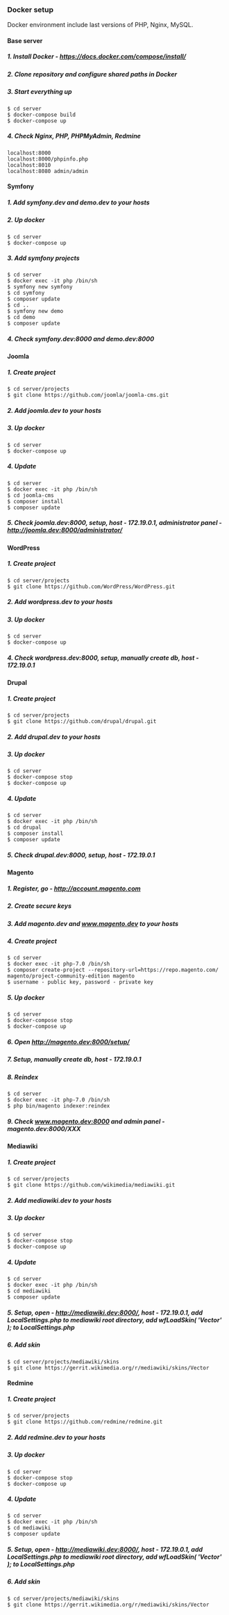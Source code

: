 ### Docker setup
Docker environment include last versions of PHP, Nginx, MySQL.
#### Base server
##### 1. Install Docker - https://docs.docker.com/compose/install/
##### 2. Clone repository and configure shared paths in Docker
##### 3. Start everything up
```
$ cd server
$ docker-compose build
$ docker-compose up
```
##### 4. Check Nginx, PHP, PHPMyAdmin, Redmine
```
localhost:8000
localhost:8000/phpinfo.php
localhost:8010
localhost:8080 admin/admin
```
#### Symfony
##### 1. Add symfony.dev and demo.dev to your hosts
##### 2. Up docker
```
$ cd server
$ docker-compose up
```
##### 3. Add symfony projects
```
$ cd server
$ docker exec -it php /bin/sh
$ symfony new symfony
$ cd symfony
$ composer update
$ cd ..
$ symfony new demo
$ cd demo
$ composer update
```
##### 4. Check symfony.dev:8000 and demo.dev:8000
#### Joomla
##### 1. Create project
```
$ cd server/projects
$ git clone https://github.com/joomla/joomla-cms.git
```
##### 2. Add joomla.dev to your hosts
##### 3. Up docker
```
$ cd server
$ docker-compose up
```
##### 4. Update
```
$ cd server
$ docker exec -it php /bin/sh
$ cd joomla-cms
$ composer install
$ composer update
```
##### 5. Check joomla.dev:8000, setup, host - 172.19.0.1, administrator panel - http://joomla.dev:8000/administrator/
#### WordPress
##### 1. Create project
```
$ cd server/projects
$ git clone https://github.com/WordPress/WordPress.git
```
##### 2. Add wordpress.dev to your hosts
##### 3. Up docker
```
$ cd server
$ docker-compose up
```
##### 4. Check wordpress.dev:8000, setup, manually create db, host - 172.19.0.1
#### Drupal
##### 1. Create project
```
$ cd server/projects
$ git clone https://github.com/drupal/drupal.git
```
##### 2. Add drupal.dev to your hosts
##### 3. Up docker
```
$ cd server
$ docker-compose stop
$ docker-compose up
```
##### 4. Update
```
$ cd server
$ docker exec -it php /bin/sh
$ cd drupal
$ composer install
$ composer update
```
##### 5. Check drupal.dev:8000, setup, host - 172.19.0.1
#### Magento
##### 1. Register, go - http://account.magento.com
##### 2. Create secure keys
##### 3. Add magento.dev and www.magento.dev to your hosts
##### 4. Create project
```
$ cd server
$ docker exec -it php-7.0 /bin/sh
$ composer create-project --repository-url=https://repo.magento.com/ magento/project-community-edition magento
$ username - public key, password - private key
```
##### 5. Up docker
```
$ cd server
$ docker-compose stop
$ docker-compose up
```
##### 6. Open http://magento.dev:8000/setup/
##### 7. Setup, manually create db, host - 172.19.0.1
##### 8. Reindex
 ```
 $ cd server
 $ docker exec -it php-7.0 /bin/sh
 $ php bin/magento indexer:reindex
 ```
##### 9. Check www.magento.dev:8000 and admin panel - magento.dev:8000/XXX
#### Mediawiki
##### 1. Create project
```
$ cd server/projects
$ git clone https://github.com/wikimedia/mediawiki.git
```
##### 2. Add mediawiki.dev to your hosts
##### 3. Up docker
```
$ cd server
$ docker-compose stop
$ docker-compose up
```
##### 4. Update
```
$ cd server
$ docker exec -it php /bin/sh
$ cd mediawiki
$ composer update
```
##### 5. Setup, open - http://mediawiki.dev:8000/, host - 172.19.0.1, add LocalSettings.php to mediawiki root directory, add wfLoadSkin( 'Vector' ); to LocalSettings.php
##### 6. Add skin
```
$ cd server/projects/mediawiki/skins
$ git clone https://gerrit.wikimedia.org/r/mediawiki/skins/Vector
```
#### Redmine
##### 1. Create project
```
$ cd server/projects
$ git clone https://github.com/redmine/redmine.git
```
##### 2. Add redmine.dev to your hosts
##### 3. Up docker
```
$ cd server
$ docker-compose stop
$ docker-compose up
```
##### 4. Update
```
$ cd server
$ docker exec -it php /bin/sh
$ cd mediawiki
$ composer update
```
##### 5. Setup, open - http://mediawiki.dev:8000/, host - 172.19.0.1, add LocalSettings.php to mediawiki root directory, add wfLoadSkin( 'Vector' ); to LocalSettings.php
##### 6. Add skin
```
$ cd server/projects/mediawiki/skins
$ git clone https://gerrit.wikimedia.org/r/mediawiki/skins/Vector
```